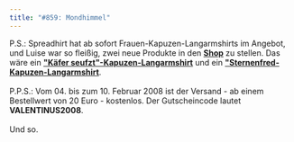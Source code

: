 ```yaml
---
title: "#859: Mondhimmel"
---
```

 

P.S.: Spreadhirt hat ab sofort Frauen-Kapuzen-Langarmshirts im Angebot, und Luise war so fleißig, zwei neue Produkte in den <a href="http://www.spreadshirt.net/shop.php?sid=125913"><strong>Shop</strong></a> zu stellen. Das wäre ein <a href="http://125913.spreadshirt.net/de/DE/Shop/Article/Index/article/Kaefer-6150438"><strong>"Käfer seufzt"-Kapuzen-Langarmshirt</strong></a> und ein <a href="http://125913.spreadshirt.net/de/DE/Shop/Article/Index/article/Sternenfred-6150446"><strong>"Sternenfred-Kapuzen-Langarmshirt</strong></a>.<br />
<br />
P.P.S.:  Vom 04. bis zum 10. Februar 2008 ist der Versand - ab einem Bestellwert von 20 Euro - kostenlos. Der Gutscheincode lautet <strong>VALENTINUS2008</strong>.
<br /><br />
Und so.

